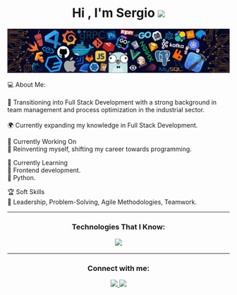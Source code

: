 <h1 align="center">Hi , I'm Sergio <img src="https://media.giphy.com/media/hvRJCLFzcasrR4ia7z/giphy.gif" width="35"></h1>
 <img src="https://github.com/GovindSingh9447/GovindSingh9447/blob/main/WEBP/footer.webp" alt="">

💻 About Me:<br><br>
🚀 Transitioning into Full Stack Development with a strong background in team management and process optimization in the industrial sector.<br><br>
🌍 Currently expanding my knowledge in Full Stack Development.

🔧 Currently Working On<br>
🔹 Reinventing myself, shifting my career towards programming.

📖 Currently Learning<br>
🔹 Frontend development.<br>
🔹 Python.<br>

🏆 Soft Skills<br>
🔹 Leadership, Problem-Solving, Agile Methodologies, Teamwork.

<!--tech stack icons-->
<hr>     
<h3 align="center">Technologies That I Know:</h3>

<p align="center">
  <a href="https://skillicons.dev">
    <img src="https://skillicons.dev/icons?i=git,github,html,css,java,linux,mysql" />
  </a>
</p>
<!-- CONNECTION -->
<hr>      
<h3 align="center">Connect with me:</h3>

<p align="center">
  
  <a href="https://www.linkedin.com/in/sergio-calvo-miron/">
    <img src="https://img.shields.io/badge/-LinkedIn-blue?style=flat&logo=Linkedin&logoColor=white" />
  </a>
  <a href="mailto:sergiocami84@gmail.com">
    <img src="https://img.shields.io/badge/-Gmail-c14438?style=flat&logo=Gmail&logoColor=white" />
  </a>

</p>





